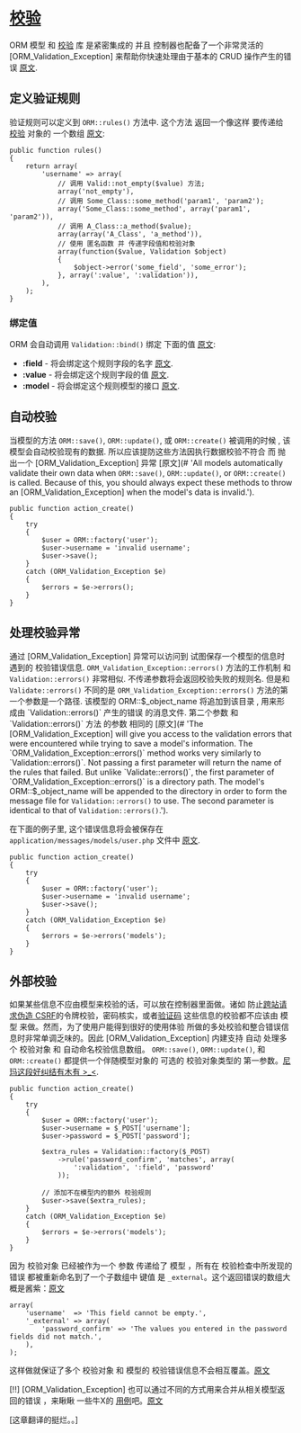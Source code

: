 # [校验](Validation)

ORM 模型 和 [校验](Validation) 库 是紧密集成的 并且 控制器也配备了一个非常灵活的 [ORM_Validation_Exception] 来帮助你快速处理由于基本的 CRUD 操作产生的错误 [原文](# 'ORM models are tightly integrated with the [Validation] library and the module comes with a very flexible [ORM_Validation_Exception] that helps you quickly handle validation errors from basic CRUD operations.').

## 定义验证规则

验证规则可以定义到 `ORM::rules()` 方法中. 这个方法 返回一个像这样 要传递给 [校验](Validation) 对象的 一个数组 [原文](# 'Validation rules are defined in the `ORM::rules()` method. This method returns the array of rules to be added to the [Validation] object like so:'):


	public function rules()
	{
		return array(
			'username' => array(
				// 调用 Valid::not_empty($value) 方法;
				array('not_empty'),
				// 调用 Some_Class::some_method('param1', 'param2');
				array('Some_Class::some_method', array('param1', 'param2')),
				// 调用 A_Class::a_method($value);
				array(array('A_Class', 'a_method')),
				// 使用 匿名函数 并 传递字段值和校验对象
				array(function($value, Validation $object)
				{
					$object->error('some_field', 'some_error');
				}, array(':value', ':validation')),
			),
		);
	}

### 绑定值

ORM 会自动调用 `Validation::bind()` 绑定 下面的值 [原文](# 'ORM will automatically bind the following values with `Validation::bind()`:'):


- **:field** - 将会绑定这个规则字段的名字 [原文](# 'The name of the field the rule is being applied to.').
- **:value** - 将会绑定这个规则字段的值 [原文](# 'The value of the field the rule is being applied to.').
- **:model** - 将会绑定这个规则模型的接口 [原文](# 'The instance of the model that is being validated.').

## 自动校验

当模型的方法 `ORM::save()`, `ORM::update()`, 或 `ORM::create()` 被调用的时候 , 该模型会自动校验现有的数据. 所以应该提防这些方法因执行数据校验不符合 而 抛出一个 [ORM_Validation_Exception] 异常 [原文](# 'All models automatically validate their own data when `ORM::save()`, `ORM::update()`, or `ORM::create()` is called. Because of this, you should always expect these methods to throw an [ORM_Validation_Exception] when the model's data is invalid.').

	public function action_create()
	{
		try
		{
			$user = ORM::factory('user');
			$user->username = 'invalid username';
			$user->save();
		}
		catch (ORM_Validation_Exception $e)
		{
			$errors = $e->errors();
		}
	}

## 处理校验异常

通过 [ORM_Validation_Exception] 异常可以访问到 试图保存一个模型的信息时遇到的 校验错误信息.  `ORM_Validation_Exception::errors()` 方法的工作机制 和 `Validation::errors()` 非常相似. 不传递参数将会返回校验失败的规则名. 但是和 `Validate::errors()` 不同的是 `ORM_Validation_Exception::errors()` 方法的第一个参数是一个路径. 该模型的 ORM::$_object_name 将追加到该目录 , 用来形成由 `Validation::errors()` 产生的错误 的消息文件. 第二个参数 和 `Validation::errors()` 方法 的参数 相同的 [原文](# 'The [ORM_Validation_Exception] will give you access to the validation errors that were encountered while trying to save a model's information. The `ORM_Validation_Exception::errors()` method works very similarly to `Validation::errors()`. Not passing a first parameter will return the name of the rules that failed. But unlike `Validate::errors()`, the first parameter of `ORM_Validation_Exception::errors()` is a directory path. The model's ORM::$_object_name will be appended to the directory in order to form the message file for `Validation::errors()` to use. The second parameter is identical to that of `Validation::errors()`.').

在下面的例子里, 这个错误信息将会被保存在  `application/messages/models/user.php` 文件中 [原文](# 'In the below example, the error messages will be defined in `application/messages/models/user.php`').


	public function action_create()
	{
		try
		{
			$user = ORM::factory('user');
			$user->username = 'invalid username';
			$user->save();
		}
		catch (ORM_Validation_Exception $e)
		{
			$errors = $e->errors('models');
		}
	}

## 外部校验

如果某些信息不应由模型来校验的话，可以放在控制器里面做。诸如 防止[跨站请求伪造 CSRF](http://en.wikipedia.org/wiki/Cross-site_request_forgery)的令牌校验，密码核实，或者[验证码](http://en.wikipedia.org/wiki/CAPTCHA) 这些信息的校验都不应该由 模型 来做。然而，为了使用户能得到很好的使用体验 所做的多处校验和整合错误信息时非常单调乏味的。因此 [ORM_Validation_Exception] 内建支持 自动 处理多个 校验对象 和 自动命名校验信息数组。 `ORM::save()`, `ORM::update()`, 和 `ORM::create()` 都提供一个伴随模型对象的 可选的 校验对象类型的 第一参数。[尼玛这段好纠结有木有 >_<](# 'Certain forms contain information that should not be validated by the model, but by the controller. Information such as a [CSRF](http://en.wikipedia.org/wiki/Cross-site_request_forgery) token, password verification, or a [CAPTCHA](http://en.wikipedia.org/wiki/CAPTCHA) should never be validated by a model. However, validating information in multiple places and combining the errors to provide the user with a good experience is often quite tedius. For this reason, the [ORM_Validation_Exception] is built to handle multiple Validation objects and namespaces the array of errors automatically for you. `ORM::save()`, `ORM::update()`, and `ORM::create()` all take an optional first parameter which is a [Validation] object to validate along with the model.').



	public function action_create()
	{
		try
		{
			$user = ORM::factory('user');
			$user->username = $_POST['username'];
			$user->password = $_POST['password'];

			$extra_rules = Validation::factory($_POST)
				->rule('password_confirm', 'matches', array(
					':validation', ':field', 'password'
				));

			// 添加不在模型内的额外 校验规则
			$user->save($extra_rules);
		}
		catch (ORM_Validation_Exception $e)
		{
			$errors = $e->errors('models');
		}
	}

因为 校验对象 已经被作为一个 参数 传递给了 模型 ，所有在 校验检查中所发现的错误 都被重新命名到了一个子数组中 键值 是 `_external`。这个返回错误的数组大概是酱紫：[原文](# 'Because the validation object was passed as a parameter to the model, any errors found in that check will be namespaced into a sub-array called `_external`. The array of errors would look something like this:')



	array(
		'username'  => 'This field cannot be empty.',
		'_external' => array(
			'password_confirm' => 'The values you entered in the password fields did not match.',
		),
	);

这样做就保证了多个 校验对象 和 模型的 校验错误信息不会相互覆盖。[原文](# 'This ensures that errors from multiple validation objects and models will never overwrite each other.')

[!!] [ORM_Validation_Exception] 也可以通过不同的方式用来合并从相关模型返回的错误 ，来瞅瞅 一些牛X的 [用例](examples)吧。[原文](# 'The power of the [ORM_Validation_Exception] can be leveraged in many different ways to merge errors from related models. Take a look at the list of [Examples](examples) for some great use cases.')

[这章翻译的挺烂。。]